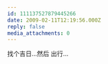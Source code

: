 ```yaml
---
id: 111137527879445266
date: 2009-02-11T12:19:56.000Z
reply: false
media_attachments: 0
---
```


找个吉日…然后 出行…

